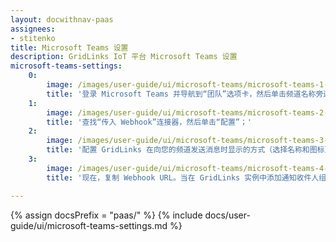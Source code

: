 ```yaml
---
layout: docwithnav-paas
assignees:
- stitenko
title: Microsoft Teams 设置
description: GridLinks IoT 平台 Microsoft Teams 设置
microsoft-teams-settings:
    0:
        image: /images/user-guide/ui/microsoft-teams/microsoft-teams-1-settings.png
        title: '登录 Microsoft Teams 并导航到“团队”选项卡，然后单击频道名称旁边的三个点。在下拉菜单中，单击“连接器”项目；'
    1:
        image: /images/user-guide/ui/microsoft-teams/microsoft-teams-2-settings.png
        title: '查找“传入 Webhook”连接器，然后单击“配置”；'
    2:
        image: /images/user-guide/ui/microsoft-teams/microsoft-teams-3-settings.png
        title: '配置 GridLinks 在向您的频道发送消息时显示的方式（选择名称和图标），然后单击“创建”；'
    3:
        image: /images/user-guide/ui/microsoft-teams/microsoft-teams-4-settings.png
        title: '现在，复制 Webhook URL。当在 GridLinks 实例中添加通知收件人组时，我们将使用它'

---
```


{% assign docsPrefix = "paas/" %}
{% include docs/user-guide/ui/microsoft-teams-settings.md %}